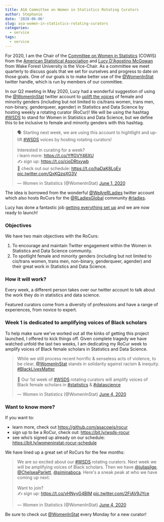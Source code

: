 ```yaml
---
title: ASA Committee on Women in Statistics Rotating Curators
author: Stephanie
date: '2020-06-06'
slug: asa-women-in-statistics-rotating-curators
categories:
  - service
tags:
  - service
---
```


For 2020, I am the Chair of the [Committee on Women in Statistics](https://community.amstat.org/cowis/home) (COWIS) from the [American Statistical Association](https://www.amstat.org) and [Lucy D'Agostino McGowan](https://www.lucymcgowan.com) from Wake Forest University is the Vice-Chair. 
As a committee we meet quarterly to discuss goals that we set for ourselves and progress to date on those goals. One of our goals is to make better use of the [@WomenInStat](https://twitter.com/womeninstat) twitter handle, which is run by members of our committee. 

In our Q2 meeting in May 2020, Lucy had a wonderful suggestion of using the [@WomenInStat](https://twitter.com/womeninstat) twitter account to [uplift the voices](https://twitter.com/WomenInStat/status/1267521042735599617) of female and minority genders (including but not limited to cis/trans women, trans men, non-binary, genderqueer, agender) in Statistics and Data Science by hosting weekly a rotating curator (RoCur)! We will be using the hashtag [#WSDS](https://twitter.com/hashtag/WSDS) to stand for Women in Statistics and Data Science, but we define this to be inclusive to female and minority genders with this hashtag. 

<blockquote class="twitter-tweet"><p lang="en" dir="ltr">🗣 Starting next week, we are using this account to hightlight and uplift <a href="https://twitter.com/hashtag/WSDS?src=hash&amp;ref_src=twsrc%5Etfw">#WSDS</a> voices by hosting rotating curators! <br><br>Interested in curating for a week?<br>ℹ️ learn more: <a href="https://t.co/YffGVY46XU">https://t.co/YffGVY46XU</a><br>✍️ sign up: <a href="https://t.co/cioDRtxywb">https://t.co/cioDRtxywb</a><br>📆 check out our schedule: <a href="https://t.co/haDaK8LoEy">https://t.co/haDaK8LoEy</a> <a href="https://t.co/QxKQzqXG3V">pic.twitter.com/QxKQzqXG3V</a></p>&mdash; Women in Statistics (@WomenInStat) <a href="https://twitter.com/WomenInStat/status/1267521042735599617?ref_src=twsrc%5Etfw">June 1, 2020</a></blockquote> <script async src="https://platform.twitter.com/widgets.js" charset="utf-8"></script>

The idea is borrowed from the wonderful [@WeAreRLadies](https://twitter.com/WeAreRLadies) twitter account which also hosts RoCurs for the [@RLadiesGlobal](https://twitter.com/rladiesglobal) community [#rladies](https://twitter.com/hashtag/rladies). 

Lucy has done a fantastic job [getting everything set up](https://github.com/asacowis/rocur) and we are now ready to launch! 

### Objectives 

We have two main objectives with the RoCurs: 

1. To encourage and maintain Twitter engagement within the Women in Statistics and Data Science community.
2. To spotlight female and minority genders (including but not limited to cis/trans women, trans men, non-binary, genderqueer, agender) and their great work in Statistics and Data Science.

### How it will work?

Every week, a different person takes over our twitter account to talk about the work they do in statistics and data science. 

Featured curators come from a diversity of professions and have a range of experiences, from novice to expert. 

### Week 1 is dedicated to amplifying voices of Black scholars

To help make sure we've worked out all the kinks of getting this project launched, I offered to kick things off. Given complete tragedy we have watched unfold the last two weeks, I am dedicating my RoCur week to amplify voices of Black female scholars in Statistics and Data Science.

<blockquote class="twitter-tweet"><p lang="en" dir="ltr">While we still process recent horrific &amp; senseless acts of violence, to be clear, <a href="https://twitter.com/WomenInStat?ref_src=twsrc%5Etfw">@WomenInStat</a> stands in solidarity against racism &amp; inequity. <a href="https://twitter.com/hashtag/BlackLivesMatter?src=hash&amp;ref_src=twsrc%5Etfw">#BlackLivesMatter</a><br><br>📣 Our 1st week of <a href="https://twitter.com/hashtag/WSDS?src=hash&amp;ref_src=twsrc%5Etfw">#WSDS</a> rotating curators will amplify voices of Black female scholars in <a href="https://twitter.com/hashtag/statistics?src=hash&amp;ref_src=twsrc%5Etfw">#statistics</a> &amp; <a href="https://twitter.com/hashtag/datascience?src=hash&amp;ref_src=twsrc%5Etfw">#datascience</a></p>&mdash; Women in Statistics (@WomenInStat) <a href="https://twitter.com/WomenInStat/status/1268367670757470208?ref_src=twsrc%5Etfw">June 4, 2020</a></blockquote> <script async src="https://platform.twitter.com/widgets.js" charset="utf-8"></script>

### Want to know more? 

If you want to:  

-	learn more, check out https://github.com/asacowis/rocur
-	sign up to be a RoCur, check out: https://bit.ly/wsds-rocur 
-	see who’s signed up already on our schedule: https://bit.ly/womeninstat-rocur-schedule 

We have lined up a great set of RoCurs for the few months: 

<blockquote class="twitter-tweet"><p lang="en" dir="ltr">We are so excited about our <a href="https://twitter.com/hashtag/WSDS?src=hash&amp;ref_src=twsrc%5Etfw">#WSDS</a> rotating curators. Next week we will be amplifying voices of Black scholars. Then we have <a href="https://twitter.com/juliasilge?ref_src=twsrc%5Etfw">@juliasilge</a>, <a href="https://twitter.com/ChelseaParlett?ref_src=twsrc%5Etfw">@ChelseaParlett</a>, <a href="https://twitter.com/siminaboca?ref_src=twsrc%5Etfw">@siminaboca</a>. Here&#39;s a sneak peak at who we have coming up next:<br><br>Want to join?<br>✍️ sign up: <a href="https://t.co/vHNyyG4BIM">https://t.co/vHNyyG4BIM</a> <a href="https://t.co/2FiAV9JYce">pic.twitter.com/2FiAV9JYce</a></p>&mdash; Women in Statistics (@WomenInStat) <a href="https://twitter.com/WomenInStat/status/1268578553202909184?ref_src=twsrc%5Etfw">June 4, 2020</a></blockquote> <script async src="https://platform.twitter.com/widgets.js" charset="utf-8"></script>

Be sure to check out [@WomenInStat](https://twitter.com/womeninstat) every Monday for a new curator!

